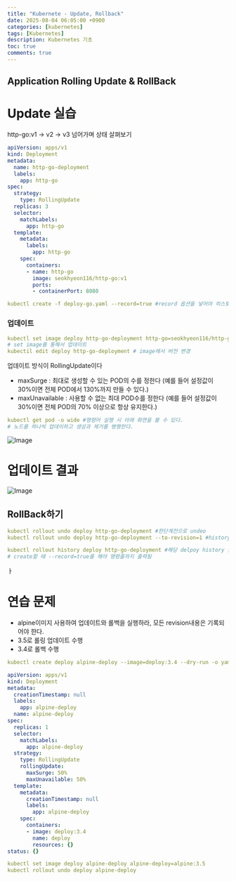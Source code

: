 ```yaml
---
title: "Kubernete - Update, Rollback"
date: 2025-08-04 06:05:00 +0900
categories: [kubernetes]
tags: [Kubernetes]
description: Kubernetes 기초
toc: true
comments: true
---
```


## Application Rolling Update & RollBack

# Update 실습

http-go:v1 → v2 → v3 넘어가며 상태 살펴보기

```yaml
apiVersion: apps/v1
kind: Deployment
metadata:
  name: http-go-deployment
  labels:
    app: http-go
spec:
  strategy:
    type: RollingUpdate
  replicas: 3
  selector:
    matchLabels:
      app: http-go
  template:
    metadata:
      labels:
        app: http-go
    spec:
      containers:
      - name: http-go
        image: seokhyeon116/http-go:v1
        ports:
        - containerPort: 8080
```

```yaml
kubectl create -f deploy-go.yaml --record=true #record 옵션을 넣어야 히스토리 확인가
```

### 업데이트 

```yaml
kubectl set image deploy http-go-deployment http-go=seokhyeon116/http-go:v2
# set image를 통해서 업데이트
kubectil edit deploy http-go-deployment # image에서 버전 변경
```

업데이트 방식이 RollingUpdate이다

- maxSurge : 최대로 생성할 수 있는 POD의 수를 정한다 (예를 들어 설정값이 30%이면 전체 POD에서 130%까지 만들 수 있다.) 
- maxUnavailable : 사용할 수 없는 최대 POD수를 정한다 (예를 들어 설정값이 30%이면 전체 POD의 70% 이상으로 항상 유지한다.)
```yaml
kubectl get pod -o wide #명령어 실행 시 아래 화면을 볼 수 있다.
# 노드를 하나씩 업데이하고 생성과 제거를 병행한다.
```

![Image](https://prod-files-secure.s3.us-west-2.amazonaws.com/e6db513d-ec54-40ff-aa74-2487b0bcfe15/9c8c0403-7165-46bc-a529-864686459827/Untitled.png?X-Amz-Algorithm=AWS4-HMAC-SHA256&X-Amz-Content-Sha256=UNSIGNED-PAYLOAD&X-Amz-Credential=ASIAZI2LB466QE5WGRPV%2F20250805%2Fus-west-2%2Fs3%2Faws4_request&X-Amz-Date=20250805T061130Z&X-Amz-Expires=3600&X-Amz-Security-Token=IQoJb3JpZ2luX2VjEB4aCXVzLXdlc3QtMiJIMEYCIQDLHMQwO%2F0MGna6w%2F4K4yNws4cRGUoAjGd3V3c8NRzFEwIhAPHvixQFRYYrPAEXiETFe9A%2FngpFDK5kpaa5XwfUG3OYKv8DCFcQABoMNjM3NDIzMTgzODA1Igw0LBNmpRRGv78%2FLzkq3AOveUI0sbflOnPj%2BZtt0IWgX4sXFXs3mrRnP6l2DDNeDSZJemDam9owwC0GW5mTLMvFqCXR9E7FU6EMyOrdlP36skqDUkd6zil2TjEuKzodh4fO2OiM1wAinFjyFYYMRRaGK6aBwkHIGUzPD2WtGpUcCTStzeA04kozxd8TJ2%2FJmBWvZY0fXdCQA7irh0f67Gi4F7uNK7x7uIliQRaPrdCg0XsHwWHLKyTr5YfpHrKtspuxb7f3zc75cIbnauCWK34Owc65p2dcpiFJocGSF3sMv8aez77YsQzs3MVXy1uFJLjCriPI4JhlieQ2AaN2%2BxbZI97rNNNN0k%2BQkUHULERtagnmgfxUeSsaNEcBu78FvSlAvD0bhqs%2BqAaq2uyKdrYaPAWycctgGzPR85Z%2BhCJJy7yMhDAUxtbdGvjHU2G4sNoxBlBhvVJv25ZtrtLcj1ZzTuhwAyuK9s6ZJUfvSJoXaiPoUoyJvNjBq11RfOtROREW4G04C%2FuSs5da8bUb65FXCQ5kzZLZwC0XARoAPhDcmNDIEzwoqvCt18ckAuAAE%2FDHjLcB8b4exOc5CXjHLSf9rf2puo1q3Xg1KyvQuQf703IztH77uRPlycJzY0XiWRc6Rk0S0V%2FDBH7vTTCPtMbEBjqkAQypglA%2FUxaPbI0xBi%2BSspbEy5XHzM7MEj9604UZrmsZIYpSX9c1rvu8yU6eM5rlTfHKeNqVZyFsNbC3F4X2thz2Fn7JffIzzRBCROZZQe84a3ilQJxLIfB1BTasZImthtvczeu5kzsKVyScKlmiDEaq0Ljg50vlV01ZwgaVjIfmCv%2Bmq%2FH1qBVsuvmlxtVwPZzFJZQhuB8TqD1gN2%2BhIWt0mSt2&X-Amz-Signature=06add1c64993ef7fedb70aff3689973e180ed96721d2065a2a31ed6ed114e6b4&X-Amz-SignedHeaders=host&x-amz-checksum-mode=ENABLED&x-id=GetObject)

# 업데이트 결과

![Image](https://prod-files-secure.s3.us-west-2.amazonaws.com/e6db513d-ec54-40ff-aa74-2487b0bcfe15/78a6b4e1-236a-46aa-a2ba-e29ce42f16e9/Untitled.png?X-Amz-Algorithm=AWS4-HMAC-SHA256&X-Amz-Content-Sha256=UNSIGNED-PAYLOAD&X-Amz-Credential=ASIAZI2LB466QE5WGRPV%2F20250805%2Fus-west-2%2Fs3%2Faws4_request&X-Amz-Date=20250805T061130Z&X-Amz-Expires=3600&X-Amz-Security-Token=IQoJb3JpZ2luX2VjEB4aCXVzLXdlc3QtMiJIMEYCIQDLHMQwO%2F0MGna6w%2F4K4yNws4cRGUoAjGd3V3c8NRzFEwIhAPHvixQFRYYrPAEXiETFe9A%2FngpFDK5kpaa5XwfUG3OYKv8DCFcQABoMNjM3NDIzMTgzODA1Igw0LBNmpRRGv78%2FLzkq3AOveUI0sbflOnPj%2BZtt0IWgX4sXFXs3mrRnP6l2DDNeDSZJemDam9owwC0GW5mTLMvFqCXR9E7FU6EMyOrdlP36skqDUkd6zil2TjEuKzodh4fO2OiM1wAinFjyFYYMRRaGK6aBwkHIGUzPD2WtGpUcCTStzeA04kozxd8TJ2%2FJmBWvZY0fXdCQA7irh0f67Gi4F7uNK7x7uIliQRaPrdCg0XsHwWHLKyTr5YfpHrKtspuxb7f3zc75cIbnauCWK34Owc65p2dcpiFJocGSF3sMv8aez77YsQzs3MVXy1uFJLjCriPI4JhlieQ2AaN2%2BxbZI97rNNNN0k%2BQkUHULERtagnmgfxUeSsaNEcBu78FvSlAvD0bhqs%2BqAaq2uyKdrYaPAWycctgGzPR85Z%2BhCJJy7yMhDAUxtbdGvjHU2G4sNoxBlBhvVJv25ZtrtLcj1ZzTuhwAyuK9s6ZJUfvSJoXaiPoUoyJvNjBq11RfOtROREW4G04C%2FuSs5da8bUb65FXCQ5kzZLZwC0XARoAPhDcmNDIEzwoqvCt18ckAuAAE%2FDHjLcB8b4exOc5CXjHLSf9rf2puo1q3Xg1KyvQuQf703IztH77uRPlycJzY0XiWRc6Rk0S0V%2FDBH7vTTCPtMbEBjqkAQypglA%2FUxaPbI0xBi%2BSspbEy5XHzM7MEj9604UZrmsZIYpSX9c1rvu8yU6eM5rlTfHKeNqVZyFsNbC3F4X2thz2Fn7JffIzzRBCROZZQe84a3ilQJxLIfB1BTasZImthtvczeu5kzsKVyScKlmiDEaq0Ljg50vlV01ZwgaVjIfmCv%2Bmq%2FH1qBVsuvmlxtVwPZzFJZQhuB8TqD1gN2%2BhIWt0mSt2&X-Amz-Signature=7d74fa7c787df44bf261731c87a009042da461eab31467b3277303e2be09d608&X-Amz-SignedHeaders=host&x-amz-checksum-mode=ENABLED&x-id=GetObject)

## RollBack하기

```yaml
kubectl rollout undo deploy http-go-deployment #한단계전으로 undeo
kubectl rollout undo deploy http-go-deployment --to-revision=1 #history 1번으로 돌아감

kubectl rollout history deploy http-go-deployment #해당 delpoy history 출력
# create할 때 --record=true를 해야 명령줄까지 출력됨
```

ㅏ

# 연습 문제

- alpine이미지 사용하여 업데이트와 롤백을 실행하라, 모든 revision내용은 기록되어야 한다.
- 3.5로 롤링 업데이트 수행
- 3.4로 롤백 수행
```yaml
kubectl create deploy alpine-deploy --image=deploy:3.4 --dry-run -o yaml
```

```yaml
apiVersion: apps/v1
kind: Deployment
metadata:
  creationTimestamp: null
  labels:
    app: alpine-deploy
  name: alpine-deploy
spec:
  replicas: 1
  selector:
    matchLabels:
      app: alpine-deploy
  strategy:
    type: RollingUpdate
    rollingUpdate:
      maxSurge: 50%
      maxUnavailable: 50%
  template:
    metadata:
      creationTimestamp: null
      labels:
        app: alpine-deploy
    spec:
      containers:
      - image: deploy:3.4
        name: deploy
        resources: {}
status: {}
```

```yaml
kubectl set image deploy alpine-deploy alpine-deploy=alpine:3.5
kubectl rollout undo deploy alpine-deploy
```


